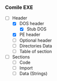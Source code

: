 ### Comile EXE

- [ ] Header
    - [x] DOS header
        - [x] Stub DOS
    - [X] PE header
    - [ ] Optional header
    - [ ] Directories Data
    - [ ] Table of section
- [ ] Sections
    - [ ] Code
    - [ ] Import
    - [ ] Data (Strings)